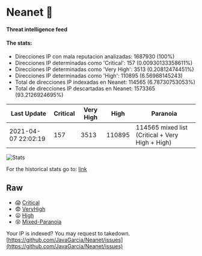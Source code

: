 # Neanet :hocho:
#### Threat intelligence feed
#### The stats:

- Direcciones IP con mala reputacion analizadas: 1687930 (100%)
- Direcciones IP determinadas como 'Critical':  157 (0.00930133358611%)
- Direcciones IP determinadas como 'Very High':  3513 (0.20812474451%)
- Direcciones IP determinadas como 'High':  110895 (6.56988145243)
- Total de direcciones IP indexadas en Neanet:  114565 (6.78730753053%)
- Total de direcciones IP descartadas en Neanet:  1573365 (93.2126924695%)

| Last Update | Critical | Very High | High | Paranoia |
| --- | --- | --- | --- | --- |
| 2021-04-07 22:02:19 | 157 | 3513 | 110895 | 114565 mixed list (Critical + Very High + High)|

![Stats](https://docs.google.com/spreadsheets/d/e/2PACX-1vSnaNMIXVabIpDJjufMlzH7poXnshF3mgd8Is1g9ytUEzVsP5my4Trn8f-xkoLLQ38xpL3HtmUexLo6/pubchart?oid=501124687&format=image)

For the historical stats go to: [link](/stats.csv)
## Raw
- :scream: [Critical](https://raw.githubusercontent.com/JavaGarcia/Neanet/master/blacklists/neanet_critical.txt)
- :fearful: [VeryHigh](https://raw.githubusercontent.com/JavaGarcia/Neanet/master/blacklists/neanet_veryHigh.txtt)
- :frowning: [High](https://raw.githubusercontent.com/JavaGarcia/Neanet/master/blacklists/neanet_high.txt)
- :dizzy_face: [Mixed-Paranoia](https://raw.githubusercontent.com/JavaGarcia/Neanet/master/blacklists/neanet_all.txt)


Your IP is indexed? You may request to takedown. [https://github.com/JavaGarcia/Neanet/issues](https://github.com/JavaGarcia/Neanet/issues)




















































































































































































































































































































































































































































































































































































































































































































































































































































































































































































































































































































































































































































































































































































































































































































































































































































































































































































































































































































































































































































































































































































































































































































































































































































































































































































































































































































































































































































































































































































































































































































































































































































































































































































































































































































































































































































































































































































































































































































































































































































































































































































































































































































































































































































































































































































































































































































































































































































































































































































































































































































































































































































































































































































































































































































































































































































